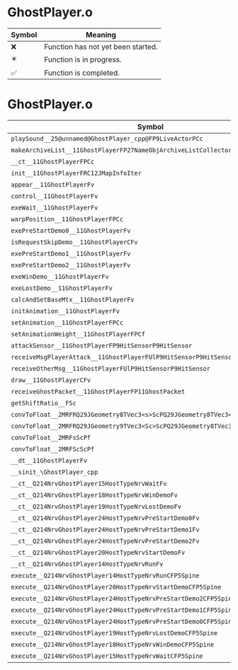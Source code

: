 # GhostPlayer.o
| Symbol | Meaning 
| ------------- | ------------- 
| :x: | Function has not yet been started. 
| :eight_pointed_black_star: | Function is in progress. 
| :white_check_mark: | Function is completed. 


# GhostPlayer.o
| Symbol | Decompiled? |
| ------------- | ------------- |
| `playSound__25@unnamed@GhostPlayer_cpp@FP9LiveActorPCc` | :x: |
| `makeArchiveList__11GhostPlayerFP27NameObjArchiveListCollectorRC12JMapInfoIter` | :x: |
| `__ct__11GhostPlayerFPCc` | :x: |
| `init__11GhostPlayerFRC12JMapInfoIter` | :x: |
| `appear__11GhostPlayerFv` | :x: |
| `control__11GhostPlayerFv` | :x: |
| `exeWait__11GhostPlayerFv` | :x: |
| `warpPosition__11GhostPlayerFPCc` | :x: |
| `exePreStartDemo0__11GhostPlayerFv` | :x: |
| `isRequestSkipDemo__11GhostPlayerCFv` | :x: |
| `exePreStartDemo1__11GhostPlayerFv` | :x: |
| `exePreStartDemo2__11GhostPlayerFv` | :x: |
| `exeWinDemo__11GhostPlayerFv` | :x: |
| `exeLostDemo__11GhostPlayerFv` | :x: |
| `calcAndSetBaseMtx__11GhostPlayerFv` | :x: |
| `initAnimation__11GhostPlayerFv` | :x: |
| `setAnimation__11GhostPlayerFPCc` | :x: |
| `setAnimationWeight__11GhostPlayerFPCf` | :x: |
| `attackSensor__11GhostPlayerFP9HitSensorP9HitSensor` | :x: |
| `receiveMsgPlayerAttack__11GhostPlayerFUlP9HitSensorP9HitSensor` | :x: |
| `receiveOtherMsg__11GhostPlayerFUlP9HitSensorP9HitSensor` | :x: |
| `draw__11GhostPlayerCFv` | :x: |
| `receiveGhostPacket__11GhostPlayerFP11GhostPacket` | :x: |
| `getShiftRatio__FSc` | :x: |
| `convToFloat__2MRFRQ29JGeometry8TVec3<s>ScPQ29JGeometry8TVec3<f>` | :x: |
| `convToFloat__2MRFRQ29JGeometry9TVec3<Sc>ScPQ29JGeometry8TVec3<f>` | :x: |
| `convToFloat__2MRFsScPf` | :x: |
| `convToFloat__2MRFScScPf` | :x: |
| `__dt__11GhostPlayerFv` | :x: |
| `__sinit_\GhostPlayer_cpp` | :x: |
| `__ct__Q214NrvGhostPlayer15HostTypeNrvWaitFv` | :x: |
| `__ct__Q214NrvGhostPlayer18HostTypeNrvWinDemoFv` | :x: |
| `__ct__Q214NrvGhostPlayer19HostTypeNrvLostDemoFv` | :x: |
| `__ct__Q214NrvGhostPlayer24HostTypeNrvPreStartDemo0Fv` | :x: |
| `__ct__Q214NrvGhostPlayer24HostTypeNrvPreStartDemo1Fv` | :x: |
| `__ct__Q214NrvGhostPlayer24HostTypeNrvPreStartDemo2Fv` | :x: |
| `__ct__Q214NrvGhostPlayer20HostTypeNrvStartDemoFv` | :x: |
| `__ct__Q214NrvGhostPlayer14HostTypeNrvRunFv` | :x: |
| `execute__Q214NrvGhostPlayer14HostTypeNrvRunCFP5Spine` | :x: |
| `execute__Q214NrvGhostPlayer20HostTypeNrvStartDemoCFP5Spine` | :x: |
| `execute__Q214NrvGhostPlayer24HostTypeNrvPreStartDemo2CFP5Spine` | :x: |
| `execute__Q214NrvGhostPlayer24HostTypeNrvPreStartDemo1CFP5Spine` | :x: |
| `execute__Q214NrvGhostPlayer24HostTypeNrvPreStartDemo0CFP5Spine` | :x: |
| `execute__Q214NrvGhostPlayer19HostTypeNrvLostDemoCFP5Spine` | :x: |
| `execute__Q214NrvGhostPlayer18HostTypeNrvWinDemoCFP5Spine` | :x: |
| `execute__Q214NrvGhostPlayer15HostTypeNrvWaitCFP5Spine` | :x: |
